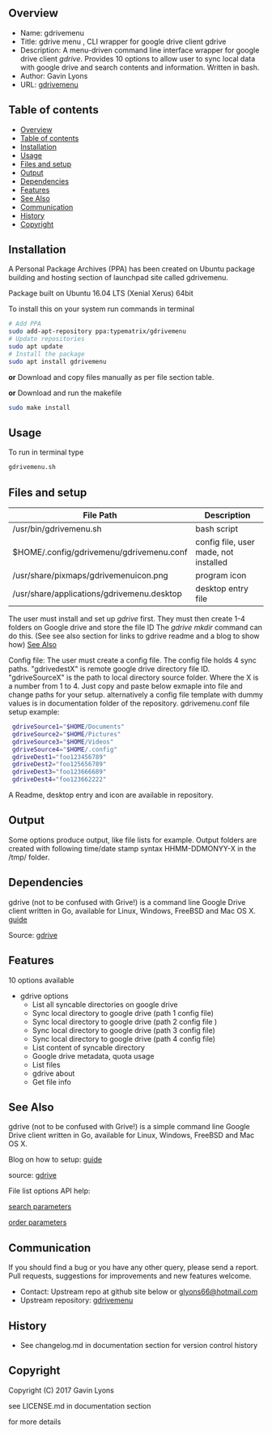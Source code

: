 
Overview
--------------------------------------------
* Name: gdrivemenu
* Title: gdrive menu , CLI wrapper for google drive client gdrive
* Description: A menu-driven command line interface wrapper 
for google drive client *gdrive*.
Provides 10 options to allow user to sync local data with google drive
and search contents and information. Written in bash.
* Author: Gavin Lyons
* URL:  [gdrivemenu](https://github.com/gavinlyonsrepo/gdrivemenu)

Table of contents
---------------------------

  * [Overview](#overview)
  * [Table of contents](#table-of-contents)
  * [Installation](#installation)
  * [Usage](#usage)
  * [Files and setup](#files-and-setup)
  * [Output](#output)
  * [Dependencies](#dependencies)
  * [Features](#features)
  * [See Also](#see-also)
  * [Communication](#communication)
  * [History](#history)
  * [Copyright](#copyright)
  

Installation
-----------------------------------------------

A  Personal Package Archives (PPA) has been created on Ubuntu
package building and hosting section of launchpad site 
called gdrivemenu.

Package built on Ubuntu 16.04 LTS (Xenial Xerus) 64bit

To install this on your system run commands in terminal

```sh
# Add PPA 
sudo add-apt-repository ppa:typematrix/gdrivemenu
# Update repositories 
sudo apt update
# Install the package 
sudo apt install gdrivemenu
```

**or** Download and copy files manually as per file section table.

**or** Download and run the makefile 

```sh
sudo make install
```

Usage
-------------------------------------------
To run in terminal type

```sh
gdrivemenu.sh
```

Files and setup
-----------------------------------------

| File Path | Description |
| ------ | ------ |
| /usr/bin/gdrivemenu.sh | bash script |
| $HOME/.config/gdrivemenu/gdrivemenu.conf | config file, user made, not installed |
| /usr/share/pixmaps/gdrivemenuicon.png | program icon |
| /usr/share/applications/gdrivemenu.desktop | desktop entry file |

The user must  install and set up *gdrive* first.
They must then create 1-4 folders on Google drive and store the file ID
The *gdrive mkdir* command can do this.
(See see also section for links to gdrive readme and a blog to show how)
 [See Also](#see-also)
 
 
Config file: The user must create a config file.
The config file holds 4 sync paths. 
"gdrivedestX" is remote google drive directory file ID.
"gdriveSourceX" is the path to local directory source folder.
Where the X is a number from 1 to 4. 
Just copy and paste below exmaple into file and change paths for your setup.
alternatively a config file template with dummy values 
is in documentation folder
of the repository.
gdrivemenu.conf file setup example:

```sh
 gdriveSource1="$HOME/Documents"
 gdriveSource2="$HOME/Pictures"
 gdriveSource3="$HOME/Videos"
 gdriveSource4="$HOME/.config"
 gdriveDest1="foo123456789"
 gdriveDest2="foo125656789"
 gdriveDest3="foo123666689"
 gdriveDest4="foo123662222"
```


A Readme, desktop entry and icon are available in repository.


Output 
-------------------------------------
Some options produce output, like file lists for example.
Output folders are created with following time/date stamp syntax HHMM-DDMONYY-X 
in the /tmp/ folder.

Dependencies
-------------------------------------
gdrive (not to be confused with Grive!) is a  command line Google 
Drive client written in Go, available for Linux, Windows, FreeBSD and Mac OS X.
[guide](https://www.howtoforge.com/tutorial/how-to-access-google-drive-from-linux-gdrive/)

Source:
[gdrive](https://github.com/prasmussen/gdrive)

Features
----------------------
10 options available 

* gdrive options
	* List all syncable directories on google drive
	* Sync local directory to google drive (path 1 config file)
	* Sync local directory to google drive (path 2 config file )
	* Sync local directory to google drive (path 3 config file)
	* Sync local directory to google drive (path 4 config file)
	* List content of syncable directory
	* Google drive metadata, quota usage
	* List files
	* gdrive about
	* Get file info


See Also
-----------
gdrive (not to be confused with Grive!) is a simple command line Google 
Drive client written in Go, available for Linux, Windows, FreeBSD and Mac OS X.

Blog on how to setup: [guide](https://www.howtoforge.com/tutorial/how-to-access-google-drive-from-linux-gdrive/)

source:
[gdrive](https://github.com/prasmussen/gdrive)

File list options API help:

[search parameters](https://developers.google.com/drive/search-parameters)

[order parameters](https://godoc.org/google.golang.org/api/drive/v3#FilesListCall.OrderBy)

Communication
-----------
If you should find a bug or you have any other query, 
please send a report.
Pull requests, suggestions for improvements
and new features welcome.
* Contact: Upstream repo at github site below or glyons66@hotmail.com
* Upstream repository: [gdrivemenu](https://github.com/gavinlyonsrepo/gdrivemenu)

History
------------------

* See changelog.md in documentation section for version control history

 
Copyright
---------
Copyright (C) 2017 Gavin Lyons 

see LICENSE.md in documentation section 

for more details
